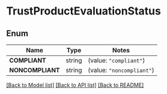 # TrustProductEvaluationStatus

## Enum

Name | Type | Notes
------------ | ------------- | -------------
**COMPLIANT** | string | (value: `"compliant"`)
**NONCOMPLIANT** | string | (value: `"noncompliant"`)


[[Back to Model list]](../README.md#documentation-for-models) [[Back to API list]](../README.md#documentation-for-api-endpoints) [[Back to README]](../README.md)


